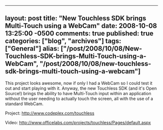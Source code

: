   ---
  layout: post
  title: "New Touchless SDK brings Multi-Touch using a WebCam"
  date: 2008-10-08 13:25:00 -0500
  comments: true
  published: true
  categories: ["blog", "archives"]
  tags: ["General"]
  alias: ["/post/2008/10/08/New-Touchless-SDK-brings-Multi-Touch-using-a-WebCam", "/post/2008/10/08/new-touchless-sdk-brings-multi-touch-using-a-webcam"]
  ---
<!-- more -->
<p>
This project looks awesome, now if only I had a WebCam so I could test it out and start playing with it. Anyway, the new Touchless SDK (and it&#39;s Open Source!) brings the ability to have Multi-Touch input within an application without the user needing to actually touch the screen, all with the use of a standard WebCam.
</p>
<p>
Project: <a href="http://www.codeplex.com/touchless">http://www.codeplex.com/touchless</a>
</p>
<p>
Video: <a href="http://www.officelabs.com/projects/touchless/Pages/default.aspx">http://www.officelabs.com/projects/touchless/Pages/default.aspx</a> 
</p>
